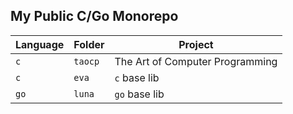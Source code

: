 ## My Public C/Go Monorepo

| Language  | Folder      | Project                         |
| --------  | ------      | -------                         |
| `c`       | `taocp`     | The Art of Computer Programming |
| `c`       | `eva`       | `c`  base lib                   |
| `go`      | `luna`      | `go` base lib                   |


